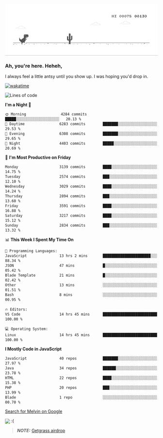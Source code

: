 
<div align="center">
    <img align="center" src="dino.gif">
</div>

### Ah, you're here. Heheh, 
I always feel a little antsy until you show up. I was hoping you'd drop in.

[![wakatime](https://wakatime.com/badge/user/8ad4afa2-1a56-40d1-a949-4663473915b6.svg)](https://wakatime.com/@mrepol742)

<!--START_SECTION:mrepol742-->
![Lines of code](https://img.shields.io/badge/From%20Hello%20World%20I%27ve%20Written-14.6%20million%20lines%20of%20code-blue)

**I'm a Night 🦉** 

```text
🌞 Morning                4284 commits        █████░░░░░░░░░░░░░░░░░░░░   20.13 % 
🌆 Daytime                6283 commits        ███████░░░░░░░░░░░░░░░░░░   29.53 % 
🌃 Evening                6308 commits        ███████░░░░░░░░░░░░░░░░░░   29.65 % 
🌙 Night                  4403 commits        █████░░░░░░░░░░░░░░░░░░░░   20.69 % 
```
📅 **I'm Most Productive on Friday** 

```text
Monday                   3139 commits        ████░░░░░░░░░░░░░░░░░░░░░   14.75 % 
Tuesday                  2574 commits        ███░░░░░░░░░░░░░░░░░░░░░░   12.10 % 
Wednesday                3029 commits        ████░░░░░░░░░░░░░░░░░░░░░   14.24 % 
Thursday                 2894 commits        ███░░░░░░░░░░░░░░░░░░░░░░   13.60 % 
Friday                   3591 commits        ████░░░░░░░░░░░░░░░░░░░░░   16.88 % 
Saturday                 3217 commits        ████░░░░░░░░░░░░░░░░░░░░░   15.12 % 
Sunday                   2834 commits        ███░░░░░░░░░░░░░░░░░░░░░░   13.32 % 
```


📊 **This Week I Spent My Time On** 

```text
💬 Programming Languages: 
JavaScript               13 hrs 2 mins       ██████████████████████░░░   88.34 % 
JSON                     47 mins             █░░░░░░░░░░░░░░░░░░░░░░░░   05.42 % 
Blade Template           21 mins             █░░░░░░░░░░░░░░░░░░░░░░░░   02.42 % 
Other                    13 mins             ░░░░░░░░░░░░░░░░░░░░░░░░░   01.51 % 
Bash                     8 mins              ░░░░░░░░░░░░░░░░░░░░░░░░░   00.95 % 

🔥 Editors: 
VS Code                  14 hrs 45 mins      █████████████████████████   100.00 % 

💻 Operating System: 
Linux                    14 hrs 45 mins      █████████████████████████   100.00 % 
```

**I Mostly Code in JavaScript** 

```text
JavaScript               40 repos            ███████░░░░░░░░░░░░░░░░░░   27.97 % 
Java                     34 repos            ██████░░░░░░░░░░░░░░░░░░░   23.78 % 
HTML                     22 repos            ████░░░░░░░░░░░░░░░░░░░░░   15.38 % 
PHP                      20 repos            ███░░░░░░░░░░░░░░░░░░░░░░   13.99 % 
Blade                    1 repo              ░░░░░░░░░░░░░░░░░░░░░░░░░   00.70 % 
```




<!--END_SECTION:mrepol742-->

[Search for Melvin on Google](https://www.google.com/search?q=Melvin+Jones+Repol)

 <img align="center" src="https://media.tenor.com/FPraoiMenNkAAAAM/arch-linux.gif">
 :(



> **_NOTE:_** [Getgrass airdrop](https://app.getgrass.io/register/?referralCode=kUHcrABPjKr-_hS) 
